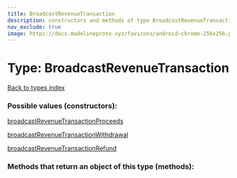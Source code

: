 ```yaml
---
title: BroadcastRevenueTransaction
description: constructors and methods of type BroadcastRevenueTransaction
nav_exclude: true
image: https://docs.madelineproto.xyz/favicons/android-chrome-256x256.png
---
```

# Type: BroadcastRevenueTransaction
[Back to types index](index.html)



### Possible values (constructors):

[broadcastRevenueTransactionProceeds](/API_docs/constructors/broadcastRevenueTransactionProceeds.html)  

[broadcastRevenueTransactionWithdrawal](/API_docs/constructors/broadcastRevenueTransactionWithdrawal.html)  

[broadcastRevenueTransactionRefund](/API_docs/constructors/broadcastRevenueTransactionRefund.html)  



### Methods that return an object of this type (methods):



